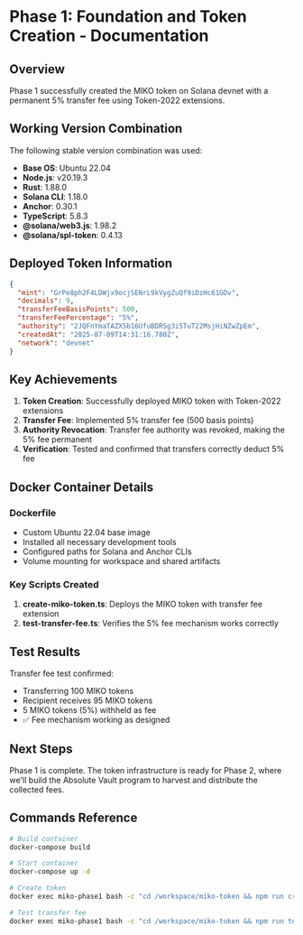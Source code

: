 # Phase 1: Foundation and Token Creation - Documentation

## Overview

Phase 1 successfully created the MIKO token on Solana devnet with a permanent 5% transfer fee using Token-2022 extensions.

## Working Version Combination

The following stable version combination was used:

- **Base OS**: Ubuntu 22.04
- **Node.js**: v20.19.3
- **Rust**: 1.88.0
- **Solana CLI**: 1.18.0
- **Anchor**: 0.30.1
- **TypeScript**: 5.8.3
- **@solana/web3.js**: 1.98.2
- **@solana/spl-token**: 0.4.13

## Deployed Token Information

```json
{
  "mint": "GrPe8ph2F4LDWjx9ocjSENrL9kVygZuQf9iDzHc61GDv",
  "decimals": 9,
  "transferFeeBasisPoints": 500,
  "transferFeePercentage": "5%",
  "authority": "2JQFnYmaTAZX5b16UfuBDRSg3i5TuT22MsjHiNZwZpEm",
  "createdAt": "2025-07-09T14:31:16.780Z",
  "network": "devnet"
}
```

## Key Achievements

1. **Token Creation**: Successfully deployed MIKO token with Token-2022 extensions
2. **Transfer Fee**: Implemented 5% transfer fee (500 basis points)
3. **Authority Revocation**: Transfer fee authority was revoked, making the 5% fee permanent
4. **Verification**: Tested and confirmed that transfers correctly deduct 5% fee

## Docker Container Details

### Dockerfile
- Custom Ubuntu 22.04 base image
- Installed all necessary development tools
- Configured paths for Solana and Anchor CLIs
- Volume mounting for workspace and shared artifacts

### Key Scripts Created

1. **create-miko-token.ts**: Deploys the MIKO token with transfer fee extension
2. **test-transfer-fee.ts**: Verifies the 5% fee mechanism works correctly

## Test Results

Transfer fee test confirmed:
- Transferring 100 MIKO tokens
- Recipient receives 95 MIKO tokens
- 5 MIKO tokens (5%) withheld as fee
- ✅ Fee mechanism working as designed

## Next Steps

Phase 1 is complete. The token infrastructure is ready for Phase 2, where we'll build the Absolute Vault program to harvest and distribute the collected fees.

## Commands Reference

```bash
# Build container
docker-compose build

# Start container
docker-compose up -d

# Create token
docker exec miko-phase1 bash -c "cd /workspace/miko-token && npm run create-token"

# Test transfer fee
docker exec miko-phase1 bash -c "cd /workspace/miko-token && npm run test-fee"
```